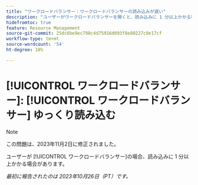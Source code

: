 ```yaml
---
title: "ワークロードバランサー：ワークロードバランサーの読み込みが遅い"
description: "ユーザーがワークロードバランサーを開くと、読み込みに 1 分以上かかる場合があります。"
hidefromtoc: true
feature: Resource Management
source-git-commit: 25dc6be9ec798c4d75916d093f8e80227c0e17cf
workflow-type: tm+mt
source-wordcount: '54'
ht-degree: 18%

---
```



# [!UICONTROL ワークロードバランサー]: [!UICONTROL ワークロードバランサー] ゆっくり読み込む

>[!NOTE]
>
>この問題は、2023年11月2日に修正されました。

ユーザーが [!UICONTROL ワークロードバランサー]の場合、読み込みに 1 分以上かかる場合があります。

_最初に報告されたのは 2023年10月26日（PT）です。_

